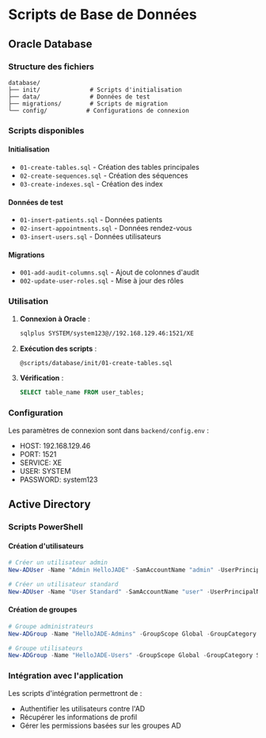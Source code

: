 # Scripts de Base de Données

## Oracle Database

### Structure des fichiers
```
database/
├── init/              # Scripts d'initialisation
├── data/              # Données de test
├── migrations/        # Scripts de migration
└── config/           # Configurations de connexion
```

### Scripts disponibles

#### Initialisation
- `01-create-tables.sql` - Création des tables principales
- `02-create-sequences.sql` - Création des séquences
- `03-create-indexes.sql` - Création des index

#### Données de test
- `01-insert-patients.sql` - Données patients
- `02-insert-appointments.sql` - Données rendez-vous
- `03-insert-users.sql` - Données utilisateurs

#### Migrations
- `001-add-audit-columns.sql` - Ajout de colonnes d'audit
- `002-update-user-roles.sql` - Mise à jour des rôles

### Utilisation

1. **Connexion à Oracle** :
   ```bash
   sqlplus SYSTEM/system123@//192.168.129.46:1521/XE
   ```

2. **Exécution des scripts** :
   ```bash
   @scripts/database/init/01-create-tables.sql
   ```

3. **Vérification** :
   ```sql
   SELECT table_name FROM user_tables;
   ```

### Configuration

Les paramètres de connexion sont dans `backend/config.env` :
- HOST: 192.168.129.46
- PORT: 1521
- SERVICE: XE
- USER: SYSTEM
- PASSWORD: system123

## Active Directory

### Scripts PowerShell

#### Création d'utilisateurs
```powershell
# Créer un utilisateur admin
New-ADUser -Name "Admin HelloJADE" -SamAccountName "admin" -UserPrincipalName "admin@hellojade.local" -AccountPassword (ConvertTo-SecureString "MotDePasse123!" -AsPlainText -Force) -Enabled $true

# Créer un utilisateur standard
New-ADUser -Name "User Standard" -SamAccountName "user" -UserPrincipalName "user@hellojade.local" -AccountPassword (ConvertTo-SecureString "MotDePasse123!" -AsPlainText -Force) -Enabled $true
```

#### Création de groupes
```powershell
# Groupe administrateurs
New-ADGroup -Name "HelloJADE-Admins" -GroupScope Global -GroupCategory Security

# Groupe utilisateurs
New-ADGroup -Name "HelloJADE-Users" -GroupScope Global -GroupCategory Security
```

### Intégration avec l'application

Les scripts d'intégration permettront de :
- Authentifier les utilisateurs contre l'AD
- Récupérer les informations de profil
- Gérer les permissions basées sur les groupes AD 